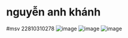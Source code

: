 # nguyễn anh khánh
#msv 22810310278
![image](https://github.com/user-attachments/assets/cc64e47b-b792-4bae-9eea-c4065c4592ad)
![image](https://github.com/user-attachments/assets/596fa37f-6dd7-42af-97a9-f3ab0be435b5)
![image](https://github.com/user-attachments/assets/edcfeec6-7211-4b8a-84f6-1518d29f0c40)


